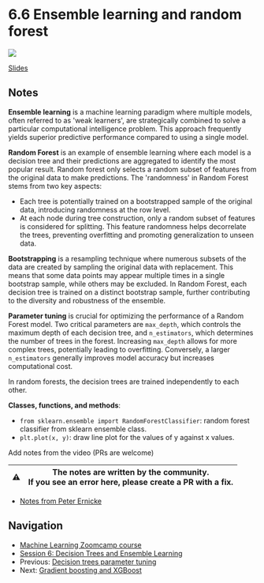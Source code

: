 # 6.6 Ensemble learning and random forest

<a href="https://www.youtube.com/watch?v=FZhcmOfNNZE&list=PL3MmuxUbc_hIhxl5Ji8t4O6lPAOpHaCLR"><img src="images/thumbnail-6-06.jpg"></a>

[Slides](https://www.slideshare.net/AlexeyGrigorev/ml-zoomcamp-6-decision-trees-and-ensemble-learning)

## Notes

**Ensemble learning** is a machine learning paradigm where multiple models, often referred to as 'weak learners', are strategically combined to solve a particular computational intelligence problem. This approach frequently yields superior predictive performance compared to using a single model.

**Random Forest** is an example of ensemble learning where each model is a decision tree and their predictions are aggregated to identify the most popular result. Random forest only selects a random subset of features from the original data to make predictions. The 'randomness' in Random Forest stems from two key aspects:

- Each tree is potentially trained on a bootstrapped sample of the original data, introducing randomness at the row level.
- At each node during tree construction, only a random subset of features is considered for splitting. This feature randomness helps decorrelate the trees, preventing overfitting and promoting generalization to unseen data.

**Bootstrapping** is a resampling technique where numerous subsets
of the data are created by sampling the original data with replacement. This means that
some data points may appear multiple times in a single bootstrap sample, while others may
be excluded. In Random Forest, each decision tree is trained on a distinct bootstrap sample,
further contributing to the diversity and robustness of the ensemble.

**Parameter tuning** is crucial for optimizing the performance of a
Random Forest model.  Two critical parameters are `max_depth`, which controls the maximum
depth of each decision tree, and `n_estimators`, which determines the number of trees in
the forest. Increasing `max_depth` allows for more complex trees, potentially leading to
overfitting. Conversely, a larger `n_estimators` generally improves model accuracy but
increases computational cost.

In random forests, the decision trees are trained independently to each other.

**Classes, functions, and methods**:

- `from sklearn.ensemble import RandomForestClassifier`: random forest classifier from sklearn ensemble class.
- `plt.plot(x, y)`: draw line plot for the values of y against x values.

Add notes from the video (PRs are welcome)

|⚠️|The notes are written by the community.<br>If you see an error here, please create a PR with a fix.|
|---|:-:|

- [Notes from Peter Ernicke](https://knowmledge.com/2023/10/24/ml-zoomcamp-2023-decision-trees-and-ensemble-learning-part-9/)

## Navigation

- [Machine Learning Zoomcamp course](../)
- [Session 6: Decision Trees and Ensemble Learning](./)
- Previous: [Decision trees parameter tuning](05-decision-tree-tuning.md)
- Next: [Gradient boosting and XGBoost](07-boosting.md)
